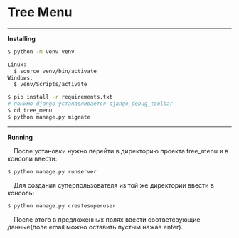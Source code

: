 # Tree Menu
---
 __Installing__
```bash
$ python -m venv venv
```
```bash
Linux:
  $ source venv/bin/activate
Windows:
  $ venv/Scripts/activate
```
```bash
$ pip install -r requirements.txt
# помимо django устанавливается django_debug_toolbar
$ cd tree_menu
$ python manage.py migrate
```
***
__Running__

&emsp;После установки нужно перейти в директорию проекта tree_menu и в консоли ввести:
```bash
$ python manage.py runserver
```
&emsp;Для создания суперпользователя из той же директории ввести в консоль:
```bash
$ python manage.py createsuperuser
```
&emsp;После этого в предложенных полях ввести соответсвующие данные(поле email можно оставить пустым нажав enter).
